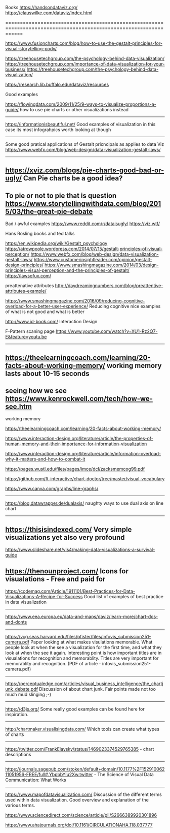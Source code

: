 Books 
https://handsondataviz.org/
https://clauswilke.com/dataviz/index.html

==================================================================================================================


https://www.fusioncharts.com/blog/how-to-use-the-gestalt-principles-for-visual-storytelling-podv/



https://treehousetechgroup.com/the-psychology-behind-data-visualization/
https://treehousetechgroup.com/importance-of-data-visualization-for-your-business/
https://treehousetechgroup.com/the-psychology-behind-data-visualization/

https://research.lib.buffalo.edu/dataviz/resources


Good examples

https://flowingdata.com/2009/11/25/9-ways-to-visualize-proportions-a-guide/
how to use pie charts or other visualizations instead

-----------------------------------------------------------------------------------

https://informationisbeautiful.net/
Good examples of visualization in this case its most infograhpics worth looking at though

----------------------------------------------------------------------------------------------
Some good pratical applications of Gestalt pricncipals as applies to data Viz
https://www.webfx.com/blog/web-design/data-visualization-gestalt-laws/

---
https://xviz.com/blogs/pie-charts-good-bad-or-ugly/
Can Pie charts be a good idea?
------------------------------------------------------------------------------
To pie or not to pie that is question
https://www.storytellingwithdata.com/blog/2015/03/the-great-pie-debate
---------------------------------------------------------
Bad / awful examples
https://www.reddit.com/r/dataisugly/
https://viz.wtf/


Hans Rosling books and ted talks

https://en.wikipedia.org/wiki/Gestalt_psychology
https://atrowpoole.wordpress.com/2014/07/15/gestalt-principles-of-visual-perception/
https://www.webfx.com/blog/web-design/data-visualization-gestalt-laws/
https://www.customerinsightleader.com/opinion/gestalt-design-principles/
https://www.smashingmagazine.com/2014/03/design-principles-visual-perception-and-the-principles-of-gestalt/
https://lawsofux.com/


preattenative attributes
http://daydreamingnumbers.com/blog/preattentive-attributes-example/

https://www.smashingmagazine.com/2016/09/reducing-cognitive-overload-for-a-better-user-experience/
Reducing cognitive nice examples of what is not good and what is better



http://www.id-book.com/
Interaction Design

F-Pattern scaning page
https://www.youtube.com/watch?v=XU1-Rz2Q7-E&feature=youtu.be


---------------------------------------------------------------------------------------------------
https://theelearningcoach.com/learning/20-facts-about-working-memory/
working memory lasts about 10-15 seconds
---------------------------------------------------------------------------------------------------
seeing how we see
https://www.kenrockwell.com/tech/how-we-see.htm
--------------------------------------------------------------------------------
working memory

https://theelearningcoach.com/learning/20-facts-about-working-memory/

https://www.interaction-design.org/literature/article/the-properties-of-human-memory-and-their-importance-for-information-visualization

https://www.interaction-design.org/literature/article/information-overload-why-it-matters-and-how-to-combat-it


https://pages.wustl.edu/files/pages/imce/dcl/zacksmemcog99.pdf

https://github.com/ft-interactive/chart-doctor/tree/master/visual-vocabulary

https://www.canva.com/graphs/line-graphs/



-------------------------------------------------------------------------------------------------------------
https://blog.datawrapper.de/dualaxis/
naughty ways to use dual axis on line chart

------------------------------------------------------------------------------
https://thisisindexed.com/
Very simple visualizations yet also very profound
----
https://www.slideshare.net/vis4/making-data-visualizations-a-survival-guide

https://thenounproject.com/
Icons for visualations - Free and paid for
---
https://codemag.com/Article/1911101/Best-Practices-for-Data-Visualizations-A-Recipe-for-Success
Good list of examples of best practice in data visualization

----

https://www.eea.europa.eu/data-and-maps/daviz/learn-more/chart-dos-and-donts

----

https://vcg.seas.harvard.edu/files/pfister/files/infovis_submission251-camera.pdf
Paper looking at what makes visulations memorable. What people look at when the see a visualization for the first time, and what they look at when the see it again.  Interesting point is how important titles are in visualations for recognition and memorablity. Titles are very important for memorablity and recognition.
(PDF of article - infovis_submission251-camera.pdf)

-----

https://perceptualedge.com/articles/visual_business_intelligence/the_chartjunk_debate.pdf
Discussion of about chart junk.  Fair points made not too much mud slinging ;-)

-----
https://d3js.org/
Some really good examples can be found here for inspiration.

----
http://chartmaker.visualisingdata.com/
Which tools can create what types of charts

---

https://twitter.com/FrankElavsky/status/1469023374529765385 - chart descriptions

---

https://journals.sagepub.com/stoken/default+domain/10.1177%2F15291006211051956-FREE/full#.YbpbbYlu2Xw.twitter - 
The Science of Visual Data Communication: What Works

---

https://www.mapofdatavisualization.com/
Discussion of the different terms used within data visualization.  Good overview and explanation of the various terms.

https://www.sciencedirect.com/science/article/pii/S2666389920301896

https://www.ahajournals.org/doi/10.1161/CIRCULATIONAHA.118.037777